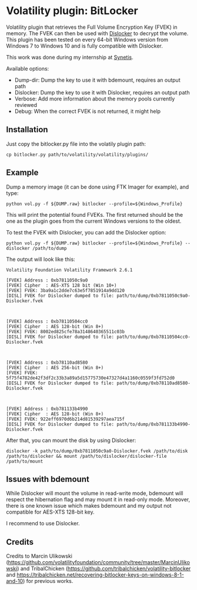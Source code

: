 # Volatility plugin: BitLocker

Volatility plugin that retrieves the Full Volume Encryption Key (FVEK) in memory. The FVEK can then be used with [Dislocker](https://github.com/Aorimn/dislocker) to decrypt the volume. 
This plugin has been tested on every 64-bit Windows version from Windows 7 to Windows 10 and is fully compatible with Dislocker.

This work was done during my internship at [Synetis](https://www.synetis.com/).

Available options:

- Dump-dir: Dump the key to use it with bdemount, requires an output path
- Dislocker: Dump the key to use it with Dislocker, requires an output path
- Verbose: Add more information about the memory pools currently reviewed
- Debug: When the correct FVEK is not returned, it might help

## Installation

Just copy the bitlocker.py file into the volatily plugin path: 

```
cp bitlocker.py path/to/volatility/volatility/plugins/ 
```

## Example

Dump a memory image (it can be done using FTK Imager for example), and type:

```
python vol.py -f ${DUMP.raw} bitlocker --profile=${Windows_Profile} 
```

This will print the potential found FVEKs. The first returned should be the one as the plugin goes from the current Windows versions to the oldest.


To test the FVEK with Dislocker, you can add the Dislocker option: 

```
python vol.py -f ${DUMP.raw} bitlocker --profile=${Windows_Profile} --dislocker /path/to/dump
```

The output will look like this:

```
Volatility Foundation Volatility Framework 2.6.1

[FVEK] Address : 0xb7811050c9a0
[FVEK] Cipher  : AES-XTS 128 bit (Win 10+)
[FVEK] FVEK: 3ba9a1c2dde7c63e5f7851914a9dd120
[DISL] FVEK for Dislocker dumped to file: path/to/dump/0xb7811050c9a0-Dislocker.fvek



[FVEK] Address : 0xb78110504cc0
[FVEK] Cipher  : AES 128-bit (Win 8+)
[FVEK] FVEK: 8002ed825cfe78a3148640365511c03b
[DISL] FVEK for Dislocker dumped to file: path/to/dump/0xb78110504cc0-Dislocker.fvek



[FVEK] Address : 0xb78110ad8580
[FVEK] Cipher  : AES 256-bit (Win 8+)
[FVEK] FVEK: 5f75f4782de42f3df2c33b3a89a5d15775730e47327d4a1160c0559f3fd752d0
[DISL] FVEK for Dislocker dumped to file: path/to/dump/0xb78110ad8580-Dislocker.fvek



[FVEK] Address : 0xb781133b4990
[FVEK] Cipher  : AES 128-bit (Win 8+)
[FVEK] FVEK: 922eff6970d6b214d81539297aea715f
[DISL] FVEK for Dislocker dumped to file: path/to/dump/0xb781133b4990-Dislocker.fvek
```

After that, you can mount the disk by using Dislocker:

```
dislocker -k path/to/dump/0xb7811050c9a0-Dislocker.fvek /path/to/disk /path/to/dislocker && mount /path/to/dislocker/dislocker-file /path/to/mount
```

## Issues with bdemount

While Dislocker will mount the volume in read-write mode, bdemount will respect the hibernation flag and may mount it in read-only mode. Moreover, there is one known issue which makes bdemount and my output not compatible for AES-XTS 128-bit key. 

I recommend to use Dislocker.

## Credits

Credits to Marcin Ulikowski (https://github.com/volatilityfoundation/community/tree/master/MarcinUlikowski) and TribalChicken (https://github.com/tribalchicken/volatility-bitlocker and https://tribalchicken.net/recovering-bitlocker-keys-on-windows-8-1-and-10) for previous works.
